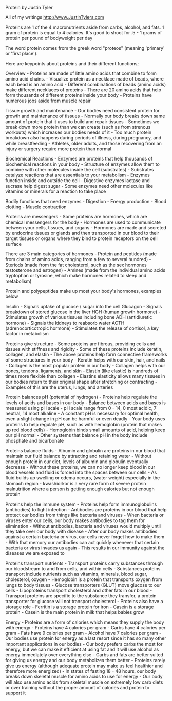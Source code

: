 Protein 
by Justin Tyler

All of my writings
http://www.JustinTylers.com

Proteins are 1 of the 4 macronutrients aside from carbs, alcohol, and fats. 
1 gram of protein is equal to 4 calories. 
It's good to shoot for .5 - 1 grams of protein per pound of bodyweight per day 

The word protein comes from the greek word "proteos" (meaning 'primary' or 'first place').

Here are keypoints about proteins and their different functions; 

Overview
    - Proteins are made of little amino acids that combine to form amino acid chains.
    - Visualize protein as a necklace made of beads, where each bead is an amino acid 
    - Different combinations of beads (amino acids) make different necklaces of proteins
    - There are 20 amino acids that help form thousands of different proteins inside your body
    - Proteins have numerous jobs aside from muscle repair 
    
Tissue growth and maintenance
    - Our bodies need consistent protein for growth and maintenance of tissues 
    - Normally our body breaks down same amount of protein that it uses to build and repair tissues
    - Sometimes we break down more protein than we can create (such as from strenous workouts) which increases our bodies needs of it 
    - Too much protein breakdown also happens during periods of illness, during pregnancy, and while breastfeeding
    - Athletes, older adults, and those recovering from an injury or surgery require more protein than normal 

Biochemical Reactions
    - Enzymes are proteins that help thousands of biochemical reactions in your body
    - Structure of enzymes allow them to combine with other molecules inside the cell (substrates)
    - Substrates catalyze reactions that are essentials to your metabolism
    - Enzymes function inside and outside the cell
    - Digestive enzymes lactase and sucrase help digest sugar
    - Some enzymes need other molecules like vitamins or minerals for a reaction to take place 
    
Bodily functions that need enzymes 
    - Digestion 
    - Energy production 
    - Blood clotting
    - Muscle contraction 
    
Proteins are messengers
    - Some proteins are hormones, which are chemical messengers for the body 
    - Hormones are used to communicate between your cells, tissues, and organs
    - Hormones are made and secreted by endocrine tissues or glands and then transported in our blood to their target tissues or organs where they bind to protein receptors on the cell surface 
    
There are 3 main categories of hormones 
    - Protein and peptides (made from chains of amino acids, ranging from a few to several hundred)
    - Steriods (made from the fat cholesterol, such as the sex hormones testosterone and estrogen)
    - Amines (made from the individual amino acids tryptophan or tyrosine, which make hormones related to sleep and metabolism)
    
Protein and polypeptides make up most your body's hormones, examples below

Insulin
    - Signals uptake of glucose / sugar into the cell 
Glucagon 
    - Signals breakdown of stored glucose in the liver
HGH (human growth hormone)
    - Stimulates growth of various tissues including bone
ADH (antidiuretic hormone)
    - Signals the kidneys to reabsorb water
ACTH (adrenocorticotropic hormone)
    - Stimulates the release of cortisol, a key factor in metabolism

Proteins give structure 
    - Some proteins are fibrous, providing cells and tissues with stiffness and rigidity
    - Some of these proteins include keratin, collagen, and elastin
    - The above proteins help form connective frameworks of some structures in your body
    - Keratin helps with our skin, hair, and nails
    - Collagen is the most popular protein in our body
    - Collagen helps with our bones, tendons, ligaments, and skin 
    - Elastin (like elastic) is hundreds of times more flexible than collagen
    - Elastins elasticity allows many tissues in our bodies return to their original shape after stretching or contracting
    - Examples of this are the uterus, lungs, and arteries
    
Protein balances pH (potential of hydrogen)
    - Proteins help regulate the levels of acids and bases in our body 
    - Balance between acids and bases is measured using pH scale 
    - pH scale range from 0 - 14, 0 most acidic, 7 neutral, 14 most alkaline
    - A constant pH is necessary for optimal health, even a slight change in pH can be harmful or even deadly
    - Your body uses proteins to help regulate pH, such as with hemoglobin (protein that makes up red blood cells)
    - Hemoglobin binds small amounts of acid, helping keep our pH normal 
    - Other systems that balance pH in the body include phosphate and bicarbonate

Proteins balance fluids
    - Albumin and globulin are proteins in our blood that maintain our fluid balance by attracting and retaining water
    - Without enough protein in our diet, levels of albumin and globulin eventually decrease
    - Without these proteins, we can no longer keep blood in our blood vessels and fluid is forced into the spaces between our cells
    - As fluid builds up swelling or edema occurs, (water weight) especially in the stomach region 
    - kwashiorkor is a very rare form of severe protein malnutrition where a person is getting enough calories but not enough protein 
    
Proteins help the immune system 
    - Proteins help form immunoglobulins (antibodies) to fight infection
    - Antibodies are proteins in our blood that help protect our bodies from things like bacteria and viruses
    - When bacteria or viruses enter our cells, our body makes antibodies to tag them for elimination 
    - WIthout antibodies, bacteria and viruses would multiply until they take over our body with disease
    - After our body makes antibodies against a certain bacteria or virus, our cells never forget how to make them 
    - With that memory our antibodies can act quickly whenever that certain bacteria or virus invades us again
    - This results in our immunity against the diseases we are exposed to 

Proteins transport nutrients
    - Transport proteins carry substances through our bloodstream to and from cells, and within cells
    - Substances proteins transport include nutrients such as vitamins, minerals, blood sugar, cholesterol, oxygen
    - Hemoglobin is a protein that transports oxygen from lungs to body tissues 
    - Glucose transporters (GLUT) move glucose to our cells 
    - Lipoproteins transport cholesterol and other fats in our blood
    - Transport proteins are specific to the substance they transfer, a protein transporter for glucose will not transport cholesterol
    - Proteins also have a storage role
    - Ferritin is a storage protein for iron 
    - Casein is a storage protein
    - Casein is the main protein in milk that helps babies grow

Energy 
    - Proteins are a form of calories which means they supply the body with energy 
    - Proteins have 4 calories per gram 
    - Carbs have 4 calories per gram 
    - Fats have 9 calories per gram 
    - Alcohol have 7 calories per gram 
    - Our bodies use protein for energy as a last resort since it has so many other important applications in our bodies
    - Our body prefers carbs the most for energy, but we can make it efficient at using fat and it will use alcohol as energy immediately over everything else 
    - Carbs and fats are better suited for giving us energy and our body metabolizes them better
    - Proteins rarely give us energy (although adequate protein may make us feel healthier and therefore more energized)
    - In states of fasting 18 - 48 hours, our body breaks down skeletal muscle for amino acids to use for energy 
    - Our body will also use amino acids from skeletal muscle on extremely low carb diets or over training without the proper amount of calories and protein to support it 
